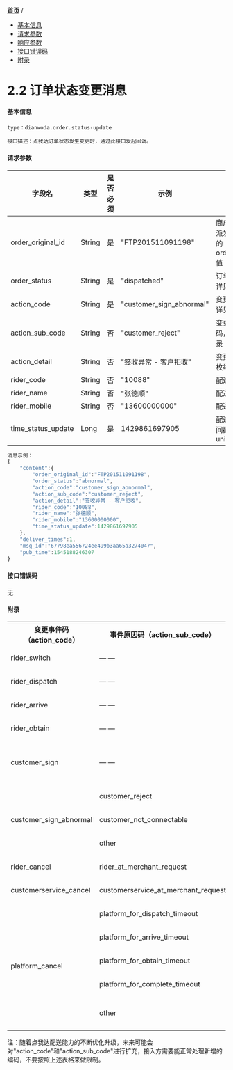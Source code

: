 [**首页**](https://open-qa1.dwbops.com/) /


- <a href="#基本信息">基本信息</a>
- <a href="#请求参数">请求参数</a>
- <a href="#响应参数">响应参数</a>
- <a href="#接口错误码">接口错误码</a>
- <a href="#附录">附录</a>


# 2.2 订单状态变更消息

#### 基本信息
```
type：dianwoda.order.status-update

接口描述：点我达订单状态发生变更时，通过此接口发起回调。
```

#### 请求参数
字段名 | 类型 | 是否必须 | 示例 | 描述
---|---|---|---|---
order\_original\_id|String|是|"FTP201511091198"|商户订单编号，派发订单接口中的order_original_id值
order\_status|String|是|"dispatched"|订单状态，枚举详见附录
action_code	|String	|是	|"customer_sign_abnormal"	|变更事件，枚举详见附录
action_sub_code	|String	|否	|"customer_reject"	|变更事件原因码，枚举详见附录
action_detail	|String	|否	|"签收异常 - 客户拒收"	|变更事件说明，枚举详见附录
rider\_code|String|否|"10088"|配送员编号
rider\_name|String|否|"张德顺"|配送员姓名
rider\_mobile|String|否|"13600000000"|配送员手机号
time\_status\_update|Long|是|1429861697905|配送状态更新时间戳，毫秒级unix-timestamp


```javascript
消息示例：
{
	"content":{
		"order_original_id":"FTP201511091198",
		"order_status":"abnormal",
		"action_code":"customer_sign_abnormal",
		"action_sub_code":"customer_reject",
		"action_detail":"签收异常 - 客户拒收",
		"rider_code":"10088",
		"rider_name":"张德顺",
		"rider_mobile":"13600000000",
		"time_status_update":1429861697905
	},
	"deliver_times":1,
	"msg_id":"67798ea556724ee499b3aa65a3274047",
	"pub_time":1545188246307
}
```

#### 接口错误码
无
#### 附录
<table>
  <tr>
    <th>变更事件码（action_code）</th>
    <th>事件原因码（action_sub_code）</th>
    <th>事件说明（action_detail）</th>
    <th>结果状态码（order_status）</th>
    <th>状态说明</th>
  </tr>
  <tr>
    <td>rider_switch</td>
    <td>— —</td>
    <td>骑手转单</td>
    <td>created</td>
    <td>已下单</td>
  </tr>
  <tr>
    <td>rider_dispatch</td>
    <td>— —</td>
    <td>骑手接单</td>
    <td>dispatched</td>
    <td>已接单</td>
  </tr>
  <tr>
    <td>rider_arrive</td>
    <td>— —</td>
    <td>骑手到店</td>
    <td>arrived</td>
    <td>已到店</td>
  </tr>
  <tr>
    <td>rider_obtain</td>
    <td>— —</td>
    <td>骑手离店</td>
    <td>obtained</td>
    <td>已离店</td>
  </tr>
  <tr>
    <td>customer_sign</td>
    <td>— —</td>
    <td>货品送达</td>
    <td>completed</td>
    <td>已完成（完结）</td>
  </tr>
  <tr>
    <td rowspan="3">customer_sign_abnormal</td>
    <td>customer_reject</td>
    <td>签收异常 - 客户拒收</td>
    <td rowspan="3">abnormal</td>
    <td rowspan="3">异常（完结）</td>
  </tr>
  <tr>
    <td>customer_not_connectable</td>
    <td>签收异常 - 联系不到客户</td>
  </tr>
  <tr>
    <td>other</td>
    <td>签收异常 - 系统检测或其他特殊原因</td>
  </tr>
  <tr>
    <td>rider_cancel</td>
    <td>rider_at_merchant_request</td>
    <td>骑手取消订单 - 商家要求取消</td>
    <td rowspan="7">canceled</td>
    <td rowspan="7">已取消（完结）</td>
  </tr>
  <tr>
    <td>customerservice_cancel</td>
    <td>customerservice_at_merchant_request</td>
    <td>点我达客服关闭订单 - 商家原因</td>
  </tr>
  <tr>
    <td rowspan="5">platform_cancel</td>
    <td>platform_for_dispatch_timeout</td>
    <td>点我达系统关闭订单 - 派单超时</td>
  </tr>
  <tr>
    <td>platform_for_arrive_timeout</td>
    <td>点我达系统关闭订单 - 长时间未到店</td>
  </tr>
  <tr>
    <td>platform_for_obtain_timeout</td>
    <td>点我达系统关闭订单 - 长时间未离店</td>
  </tr>
  <tr>
    <td>platform_for_complete_timeout</td>
    <td>点我达系统关闭订单 - 长时间未完成</td>
  </tr>
  <tr>
    <td>other</td>
    <td>点我达系统关闭订单 - 系统检测或其他特殊原因</td>
  </tr>
</table>
注：随着点我达配送能力的不断优化升级，未来可能会对"action_code"和"action_sub_code"进行扩充，接入方需要能正常处理新增的编码，不要按照上述表格来做限制。

